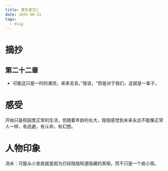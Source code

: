 ```yaml
---
title: 莫失莫忘📖
date: 2025-08-31
tags:
  - blog
---
```

# 摘抄

## 第二十二章

- 可能这只是一时的潮流，来来去去，”我说，“但是对于我们，这就是一辈子。

# 感受

开始只是校园里正常的生活，但随着年龄的长大，隐隐感觉到未来永远不能像正常人一样，有逃避，有认命，有幻想。

# 人物印象

汤米：可能从小发疯就是因为已经隐隐知道隐藏的真相，而不只是一个疯小孩。